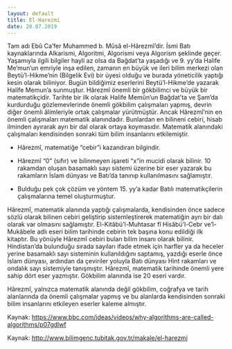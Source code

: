 ```yaml
---
layout: default
title: El-Harezmi
date: 20.07.2019
---
```


Tam adı Ebû Ca’fer Muhammed b. Mûsâ el-Hârezmî’dir. İsmi Batı kaynaklarında Alkarismi, Algoritmi, Algorismi veya Algorism şeklinde geçer. Yaşamıyla ilgili bilgiler hayli az olsa da Bağdat’ta yaşadığı ve 9. yy’da Halife Me‘mun’un emriyle inşa edilen, zamanın en büyük ve ileri bilim merkezi olan Beytü’l-Hikme’nin (Bilgelik Evi) bir üyesi olduğu ve burada yöneticilik yaptığı kesin olarak biliniyor. Bugün bildiğimiz eserlerini Beytü’l-Hikme’de yazarak Halife Memun’a sunmuştur. Hârezmî önemli bir gökbilimci ve büyük bir matematikçidir. Tarihte bir ilk olarak Halife Memûn’un Bağdat’ta ve Şam’da kurdurduğu gözlemevlerinde önemli gökbilim çalışmaları yapmış, devrin diğer önemli âlimleriyle ortak çalışmalar yürütmüştür. Ancak Hârezmî’nin en önemli çalışmaları matematik alanındadır. Bunlardan en bilineni cebiri, hisab ilminden ayırarak ayrı bir dal olarak ortaya koymasıdır. Matematik alanındaki çalışmaları kendisinden sonraki tüm bilim insanlarını etkilemiştir.

- Hârezmî, matematiğe “cebir”i kazandıran bilgindir.

- Hârezmî “0” (sıfır) ve bilinmeyen işareti “x”in mucidi olarak bilinir. 10 rakamdan oluşan basamaklı sayı sistemi üzerine bir eser yazarak bu rakamların İslam dünyası ve Batı’da tanınıp kullanılmasını sağlamıştır.

- Bulduğu pek çok çözüm ve yöntem 15. yy’a kadar Batılı matematikçilerin çalışmalarına temel oluşturmuştur.

Hârezmî, matematik alanında yaptığı çalışmalarda, kendisinden önce sadece sözlü olarak bilinen cebiri geliştirip sistemleştirerek matematiğin ayrı bir dalı olarak var olmasını sağlamıştır. El-Kitâbü’l-Muhtasar fî Hisâbü’l-Cebr ve’l-Mukâbele adlı eseri bilim tarihinde cebirin tek başına konu edildiği ilk kitaptır. Bu yönüyle Hârezmî cebiri bulan bilim insanı olarak bilinir. Hindistan’da bulunduğu sırada sayıları ifade etmek için harfler ya da heceler yerine basamaklı sayı sisteminin kullanıldığını saptamış, yazdığı eserle önce İslam dünyası, ardından da çeviriler yoluyla Batı dünyası Hint rakamları ve ondalık sayı sistemiyle tanışmıştır. Hârezmî, matematik tarihinde önemli yere sahip dört eser yazmıştır. Gökbilim alanında ise 20 eseri vardır.

Hârezmî, yalnızca matematik alanında değil gökbilim, coğrafya ve tarih alanlarında da önemli çalışmalar yapmış ve bu alanlarda kendisinden sonraki bilim insanlarını etkileyen eserler kaleme almıştır.

Kaynak: https://www.bbc.com/ideas/videos/why-algorithms-are-called-algorithms/p07gdlwf

Kaynak: http://www.bilimgenc.tubitak.gov.tr/makale/el-harezmi